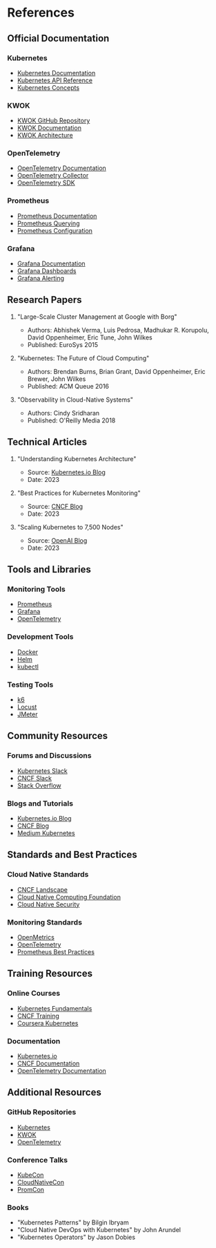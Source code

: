 # References

## Official Documentation

### Kubernetes
- [Kubernetes Documentation](https://kubernetes.io/docs/)
- [Kubernetes API Reference](https://kubernetes.io/docs/reference/generated/kubernetes-api/v1.24/)
- [Kubernetes Concepts](https://kubernetes.io/docs/concepts/)

### KWOK
- [KWOK GitHub Repository](https://github.com/kubernetes-sigs/kwok)
- [KWOK Documentation](https://kwok.sigs.k8s.io/)
- [KWOK Architecture](https://kwok.sigs.k8s.io/docs/architecture/)

### OpenTelemetry
- [OpenTelemetry Documentation](https://opentelemetry.io/docs/)
- [OpenTelemetry Collector](https://opentelemetry.io/docs/collector/)
- [OpenTelemetry SDK](https://opentelemetry.io/docs/instrumentation/)

### Prometheus
- [Prometheus Documentation](https://prometheus.io/docs/)
- [Prometheus Querying](https://prometheus.io/docs/prometheus/latest/querying/basics/)
- [Prometheus Configuration](https://prometheus.io/docs/prometheus/latest/configuration/configuration/)

### Grafana
- [Grafana Documentation](https://grafana.com/docs/)
- [Grafana Dashboards](https://grafana.com/docs/grafana/latest/dashboards/)
- [Grafana Alerting](https://grafana.com/docs/grafana/latest/alerting/)

## Research Papers

1. "Large-Scale Cluster Management at Google with Borg"
   - Authors: Abhishek Verma, Luis Pedrosa, Madhukar R. Korupolu, David Oppenheimer, Eric Tune, John Wilkes
   - Published: EuroSys 2015

2. "Kubernetes: The Future of Cloud Computing"
   - Authors: Brendan Burns, Brian Grant, David Oppenheimer, Eric Brewer, John Wilkes
   - Published: ACM Queue 2016

3. "Observability in Cloud-Native Systems"
   - Authors: Cindy Sridharan
   - Published: O'Reilly Media 2018

## Technical Articles

1. "Understanding Kubernetes Architecture"
   - Source: [Kubernetes.io Blog](https://kubernetes.io/blog/)
   - Date: 2023

2. "Best Practices for Kubernetes Monitoring"
   - Source: [CNCF Blog](https://www.cncf.io/blog/)
   - Date: 2023

3. "Scaling Kubernetes to 7,500 Nodes"
   - Source: [OpenAI Blog](https://openai.com/blog/)
   - Date: 2023

## Tools and Libraries

### Monitoring Tools
- [Prometheus](https://prometheus.io/)
- [Grafana](https://grafana.com/)
- [OpenTelemetry](https://opentelemetry.io/)

### Development Tools
- [Docker](https://www.docker.com/)
- [Helm](https://helm.sh/)
- [kubectl](https://kubernetes.io/docs/tasks/tools/)

### Testing Tools
- [k6](https://k6.io/)
- [Locust](https://locust.io/)
- [JMeter](https://jmeter.apache.org/)

## Community Resources

### Forums and Discussions
- [Kubernetes Slack](https://slack.k8s.io/)
- [CNCF Slack](https://slack.cncf.io/)
- [Stack Overflow](https://stackoverflow.com/questions/tagged/kubernetes)

### Blogs and Tutorials
- [Kubernetes.io Blog](https://kubernetes.io/blog/)
- [CNCF Blog](https://www.cncf.io/blog/)
- [Medium Kubernetes](https://medium.com/tag/kubernetes)

## Standards and Best Practices

### Cloud Native Standards
- [CNCF Landscape](https://landscape.cncf.io/)
- [Cloud Native Computing Foundation](https://www.cncf.io/)
- [Cloud Native Security](https://www.cncf.io/security/)

### Monitoring Standards
- [OpenMetrics](https://openmetrics.io/)
- [OpenTelemetry](https://opentelemetry.io/)
- [Prometheus Best Practices](https://prometheus.io/docs/practices/naming/)

## Training Resources

### Online Courses
- [Kubernetes Fundamentals](https://training.linuxfoundation.org/training/kubernetes-fundamentals/)
- [CNCF Training](https://www.cncf.io/certification/training/)
- [Coursera Kubernetes](https://www.coursera.org/learn/kubernetes)

### Documentation
- [Kubernetes.io](https://kubernetes.io/docs/home/)
- [CNCF Documentation](https://www.cncf.io/docs/)
- [OpenTelemetry Documentation](https://opentelemetry.io/docs/)

## Additional Resources

### GitHub Repositories
- [Kubernetes](https://github.com/kubernetes/kubernetes)
- [KWOK](https://github.com/kubernetes-sigs/kwok)
- [OpenTelemetry](https://github.com/open-telemetry)

### Conference Talks
- [KubeCon](https://www.cncf.io/kubecon-cloudnativecon-events/)
- [CloudNativeCon](https://www.cncf.io/cloudnativecon/)
- [PromCon](https://promcon.io/)

### Books
- "Kubernetes Patterns" by Bilgin Ibryam
- "Cloud Native DevOps with Kubernetes" by John Arundel
- "Kubernetes Operators" by Jason Dobies 